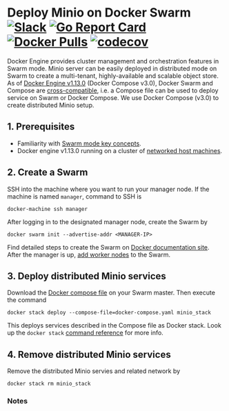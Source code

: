 # Deploy Minio on Docker Swarm [![Slack](https://slack.minio.io/slack?type=svg)](https://slack.minio.io) [![Go Report Card](https://goreportcard.com/badge/minio/minio)](https://goreportcard.com/report/minio/minio) [![Docker Pulls](https://img.shields.io/docker/pulls/minio/minio.svg?maxAge=604800)](https://hub.docker.com/r/minio/minio/) [![codecov](https://codecov.io/gh/minio/minio/branch/master/graph/badge.svg)](https://codecov.io/gh/minio/minio)

Docker Engine provides cluster management and orchestration features in Swarm mode. Minio server can be easily deployed in distributed mode on Swarm to create a multi-tenant, highly-available and scalable object store. As of [Docker Engine v1.13.0](https://blog.docker.com/2017/01/whats-new-in-docker-1-13/) (Docker Compose v3.0), Docker Swarm and Compose are [cross-compatible](https://docs.docker.com/compose/compose-file/#version-3), i.e. a Compose file can be used to deploy service on Swarm or Docker Compose. We use Docker Compose (v3.0) to create distributed Minio setup.

## 1. Prerequisites

* Familiarity with [Swarm mode key concepts](https://docs.docker.com/engine/swarm/key-concepts/).
* Docker engine v1.13.0 running on a cluster of [networked host machines](https://docs.docker.com/engine/swarm/swarm-tutorial/#/three-networked-host-machines). 

## 2. Create a Swarm

SSH into the machine where you want to run your manager node. If the machine is named `manager`, command to SSH is

```shell
docker-machine ssh manager
```
After logging in to the designated manager node, create the Swarm by 

```shell
docker swarm init --advertise-addr <MANAGER-IP>
```

Find detailed steps to create the Swarm on [Docker documentation site](https://docs.docker.com/engine/swarm/swarm-tutorial/create-swarm/). After the manager is up, [add worker nodes](https://docs.docker.com/engine/swarm/swarm-tutorial/add-nodes/) to the Swarm.

## 3. Deploy distributed Minio services

Download the [Docker compose file](./docker-compose.yaml) on your Swarm master. Then execute the command

```shell
docker stack deploy --compose-file=docker-compose.yaml minio_stack
```
This deploys services described in the Compose file as Docker stack. Look up the `docker stack` [command reference](https://docs.docker.com/engine/reference/commandline/stack/) for more info. 

## 4. Remove distributed Minio services

Remove the distributed Minio servies and related network by

```shell
docker stack rm minio_stack
```

### Notes




